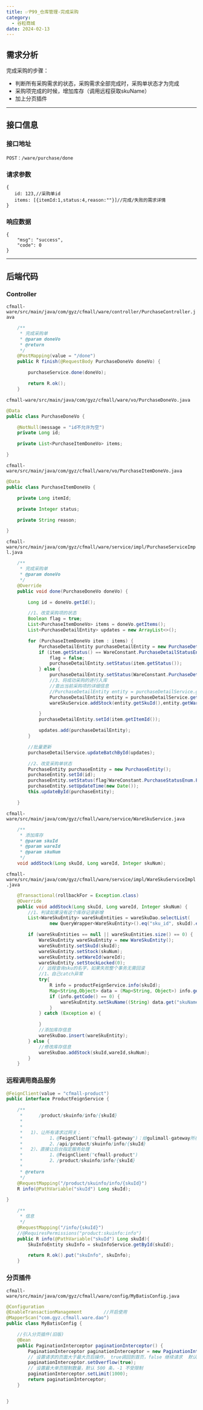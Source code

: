 ```yaml
---
title: ✅P99_仓库管理-完成采购
category:
  - 谷粒商城
date: 2024-02-13
---
```


<!-- more -->

## 需求分析

完成采购的步骤：

- 判断所有采购需求的状态，采购需求全部完成时，采购单状态才为完成
- 采购项完成的时候，增加库存（调用远程获取skuName）
- 加上分页插件

---

## 接口信息

### 接口地址

```shell
POST：/ware/purchase/done
```

### 请求参数

```shell
{
   id: 123,//采购单id
   items: [{itemId:1,status:4,reason:""}]//完成/失败的需求详情
}
```

### 响应数据

```shell
{
	"msg": "success",
	"code": 0
}
```

---

## 后端代码

### Controller

`cfmall-ware/src/main/java/com/gyz/cfmall/ware/controller/PurchaseController.java`

```java
    /**
     * 完成采购单
     * @param doneVo
     * @return
     */
    @PostMapping(value = "/done")
    public R finish(@RequestBody PurchaseDoneVo doneVo) {

        purchaseService.done(doneVo);

        return R.ok();
    }
```

`cfmall-ware/src/main/java/com/gyz/cfmall/ware/vo/PurchaseDoneVo.java`

```java
@Data
public class PurchaseDoneVo {

    @NotNull(message = "id不允许为空")
    private Long id;

    private List<PurchaseItemDoneVo> items;

}
```

`cfmall-ware/src/main/java/com/gyz/cfmall/ware/vo/PurchaseItemDoneVo.java`

```java
@Data
public class PurchaseItemDoneVo {

    private Long itemId;

    private Integer status;

    private String reason;

}
```

`cfmall-ware/src/main/java/com/gyz/cfmall/ware/service/impl/PurchaseServiceImpl.java`

```java
    /**
     * 完成采购单
     * @param doneVo
     */
    @Override
    public void done(PurchaseDoneVo doneVo) {

        Long id = doneVo.getId();

        //1、改变采购项的状态
        Boolean flag = true;
        List<PurchaseItemDoneVo> items = doneVo.getItems();
        List<PurchaseDetailEntity> updates = new ArrayList<>();

        for (PurchaseItemDoneVo item : items) {
            PurchaseDetailEntity purchaseDetailEntity = new PurchaseDetailEntity();
            if (item.getStatus() == WareConstant.PurchaseDetailStatusEnum.HASERROR.getCode()) {
                flag = false;
                purchaseDetailEntity.setStatus(item.getStatus());
            } else {
                purchaseDetailEntity.setStatus(WareConstant.PurchaseDetailStatusEnum.FINISH.getCode());
                //3、将成功采购的进行入库
                //查出当前采购项的详细信息
                //PurchaseDetailEntity entity = purchaseDetailService.getById(item.getItemId());
                PurchaseDetailEntity entity = purchaseDetailService.getById(item.getItemId());
                wareSkuService.addStock(entity.getSkuId(),entity.getWareId(),entity.getSkuNum());

            }
            purchaseDetailEntity.setId(item.getItemId());

            updates.add(purchaseDetailEntity);
        }

        //批量更新
        purchaseDetailService.updateBatchById(updates);

        //2、改变采购单状态
        PurchaseEntity purchaseEntity = new PurchaseEntity();
        purchaseEntity.setId(id);
        purchaseEntity.setStatus(flag?WareConstant.PurchaseStatusEnum.FINISH.getCode():WareConstant.PurchaseStatusEnum.HASERROR.getCode());
        purchaseEntity.setUpdateTime(new Date());
        this.updateById(purchaseEntity);

    }
```

`cfmall-ware/src/main/java/com/gyz/cfmall/ware/service/WareSkuService.java`

```java
    /**
     * 添加库存
     * @param skuId
     * @param wareId
     * @param skuNum
     */
    void addStock(Long skuId, Long wareId, Integer skuNum);
```

`cfmall-ware/src/main/java/com/gyz/cfmall/ware/service/impl/WareSkuServiceImpl.java`

```java
    @Transactional(rollbackFor = Exception.class)
    @Override
    public void addStock(Long skuId, Long wareId, Integer skuNum) {
        //1、判读如果没有这个库存记录新增
        List<WareSkuEntity> wareSkuEntities = wareSkuDao.selectList(
                new QueryWrapper<WareSkuEntity>().eq("sku_id", skuId).eq("ware_id", wareId));

        if (wareSkuEntities == null || wareSkuEntities.size() == 0) {
            WareSkuEntity wareSkuEntity = new WareSkuEntity();
            wareSkuEntity.setSkuId(skuId);
            wareSkuEntity.setStock(skuNum);
            wareSkuEntity.setWareId(wareId);
            wareSkuEntity.setStockLocked(0);
            // 远程查询sku的名字，如果失败整个事务无需回滚
            //1、自己catch异常
            try{
                R info = productFeignService.info(skuId);
                Map<String,Object> data = (Map<String, Object>) info.get("skuInfo");
                if (info.getCode() == 0) {
                    wareSkuEntity.setSkuName((String) data.get("skuName"));
                }
            } catch (Exception e) {

            }
            //添加库存信息
            wareSkuDao.insert(wareSkuEntity);
        } else {
            //修改库存信息
            wareSkuDao.addStock(skuId,wareId,skuNum);
        }
    }
```

### 远程调用商品服务

```java
@FeignClient(value = "cfmall-product")
public interface ProductFeignService {

    /**
     *      /product/skuinfo/info/{skuId}
     *
     *
     *   1)、让所有请求过网关；
     *          1、@FeignClient("cfmall-gateway")：给gulimall-gateway所在的机器发请求
     *          2、/api/product/skuinfo/info/{skuId}
     *   2）、直接让后台指定服务处理
     *          1、@FeignClient("cfmall-product")
     *          2、/product/skuinfo/info/{skuId}
     *
     * @return
     */
    @RequestMapping("/product/skuinfo/info/{skuId}")
    R info(@PathVariable("skuId") Long skuId);

}
```

```java
    /**
     * 信息
     */
    @RequestMapping("/info/{skuId}")
    //@RequiresPermissions("product:skuinfo:info")
    public R info(@PathVariable("skuId") Long skuId){
		SkuInfoEntity skuInfo = skuInfoService.getById(skuId);

        return R.ok().put("skuInfo", skuInfo);
    }
```
### 分页插件
`cfmall-ware/src/main/java/com/gyz/cfmall/ware/config/MyBatisConfig.java`
```java
@Configuration
@EnableTransactionManagement        //开启使用
@MapperScan("com.gyz.cfmall.ware.dao")
public class MyBatisConfig {

    //引入分页插件(旧版)
    @Bean
    public PaginationInterceptor paginationInterceptor() {
        PaginationInterceptor paginationInterceptor = new PaginationInterceptor();
        // 设置请求的页面大于最大页后操作， true调回到首页，false 继续请求  默认false
        paginationInterceptor.setOverflow(true);
        // 设置最大单页限制数量，默认 500 条，-1 不受限制
        paginationInterceptor.setLimit(1000);
        return paginationInterceptor;
    }


}
```
